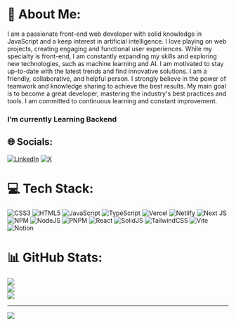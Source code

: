 # 💫 About Me:
I am a passionate front-end web developer with solid knowledge in JavaScript and a keep interest in artificial intelligence. I love playing on web projects, creating engaging and functional user experiences.
While my specialty is front-end, I am constantly expanding my skills and exploring new technologies, such as machine learning and AI. I am motivated to stay up-to-date with the latest trends and find innovative solutions.
I am a friendly, collaborative, and helpful person. I strongly believe in the power of teamwork and knowledge sharing to achieve the best results.
My main goal is to become a great developer, mastering the industry's best practices and tools. I am committed to continuous learning and constant improvement.

### I’m currently Learning Backend  

## 🌐 Socials:
[![LinkedIn](https://img.shields.io/badge/LinkedIn-%230077B5.svg?logo=linkedin&logoColor=white)](https://linkedin.com/in/https://www.linkedin.com/in/andres-camilo-blandon-contreras-460776230/) [![X](https://img.shields.io/badge/X-black.svg?logo=X&logoColor=white)](https://x.com/https://twitter.com/camilobla1) 

# 💻 Tech Stack:
![CSS3](https://img.shields.io/badge/css3-%231572B6.svg?style=for-the-badge&logo=css3&logoColor=white) ![HTML5](https://img.shields.io/badge/html5-%23E34F26.svg?style=for-the-badge&logo=html5&logoColor=white) ![JavaScript](https://img.shields.io/badge/javascript-%23323330.svg?style=for-the-badge&logo=javascript&logoColor=%23F7DF1E) ![TypeScript](https://img.shields.io/badge/typescript-%23007ACC.svg?style=for-the-badge&logo=typescript&logoColor=white) ![Vercel](https://img.shields.io/badge/vercel-%23000000.svg?style=for-the-badge&logo=vercel&logoColor=white) ![Netlify](https://img.shields.io/badge/netlify-%23000000.svg?style=for-the-badge&logo=netlify&logoColor=#00C7B7) ![Next JS](https://img.shields.io/badge/Next-black?style=for-the-badge&logo=next.js&logoColor=white) ![NPM](https://img.shields.io/badge/NPM-%23CB3837.svg?style=for-the-badge&logo=npm&logoColor=white) ![NodeJS](https://img.shields.io/badge/node.js-6DA55F?style=for-the-badge&logo=node.js&logoColor=white) ![PNPM](https://img.shields.io/badge/pnpm-%234a4a4a.svg?style=for-the-badge&logo=pnpm&logoColor=f69220) ![React](https://img.shields.io/badge/react-%2320232a.svg?style=for-the-badge&logo=react&logoColor=%2361DAFB) ![SolidJS](https://img.shields.io/badge/SolidJS-2c4f7c?style=for-the-badge&logo=solid&logoColor=c8c9cb) ![TailwindCSS](https://img.shields.io/badge/tailwindcss-%2338B2AC.svg?style=for-the-badge&logo=tailwind-css&logoColor=white) ![Vite](https://img.shields.io/badge/vite-%23646CFF.svg?style=for-the-badge&logo=vite&logoColor=white) ![Notion](https://img.shields.io/badge/Notion-%23000000.svg?style=for-the-badge&logo=notion&logoColor=white)
# 📊 GitHub Stats:
![](https://github-readme-stats.vercel.app/api?username=ACBC-DEV&theme=dracula&hide_border=true&include_all_commits=false&count_private=false)<br/>
![](https://github-readme-streak-stats.herokuapp.com/?user=ACBC-DEV&theme=dracula&hide_border=true)<br/>
![](https://github-readme-stats.vercel.app/api/top-langs/?username=ACBC-DEV&theme=dracula&hide_border=true&include_all_commits=false&count_private=false&layout=compact)

---
[![](https://visitcount.itsvg.in/api?id=ACBC-DEV&icon=1&color=1)](https://visitcount.itsvg.in)

<!-- Proudly created with GPRM ( https://gprm.itsvg.in ) -->
